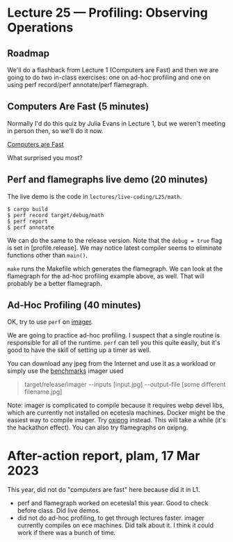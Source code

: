 # Lecture 25 — Profiling: Observing Operations

## Roadmap

We'll do a flashback from Lecture 1 (Computers are Fast) and then we are going
to do two in-class exercises: one on ad-hoc profiling and one on using perf
record/perf annotate/perf flamegraph.

## Computers Are Fast (5 minutes)

Normally I'd do this quiz by Julia Evans in Lecture 1, but we weren't meeting in
person then, so we'll do it now.

[Computers are Fast](https://computers-are-fast.github.io/)

What surprised you most?

## Perf and flamegraphs live demo (20 minutes)

The live demo is the code in `lectures/live-coding/L25/math`.

```
$ cargo build
$ perf record target/debug/math
$ perf report
$ perf annotate
```

We can do the same to the release version. Note that the `debug = true` flag is
set in [profile.release]. We may notice latest compiler seems to eliminate
functions other than `main()`.

`make` runs the Makefile which generates the flamegraph. We can look at the
flamegraph for the ad-hoc profiling example above, as well. That will probably
be a better flamegraph.

## Ad-Hoc Profiling (40 minutes)

OK, try to use `perf` on [imager](https://github.com/imager-io/imager).

We are going to practice ad-hoc profiling. I suspect that a single routine is
responsible for all of the runtime. `perf` can tell you this quite easily, but
it's good to have the skill of setting up a timer as well.

You can download any jpeg from the Internet and use it as a workload or simply
use the [benchmarks](https://github.com/colbyn/imager-bench-2019-11-2) imager
used

> target/release/imager --inputs [input.jpg] --output-file [some different
> filename.jpg]

Note: imager is complicated to compile because it requires webp devel libs,
which are currently not installed on ecetesla machines. Docker might be the
easiest way to compile imager. Try
[oxipng](https://github.com/shssoichiro/oxipng) instead. This will take a while
(it's the hackathon effect). You can also try flamegraphs on oxipng.

# After-action report, plam, 17 Mar 2023

This year, did not do "computers are fast" here because did it in
L1.

* perf and flamegraph worked on ecetesla1 this year. Good to check before class. Did live demos.
* did not do ad-hoc profiling, to get through lectures faster. imager currently compiles on ece machines. Did talk about it. I think it could work if there was a bunch of time.
